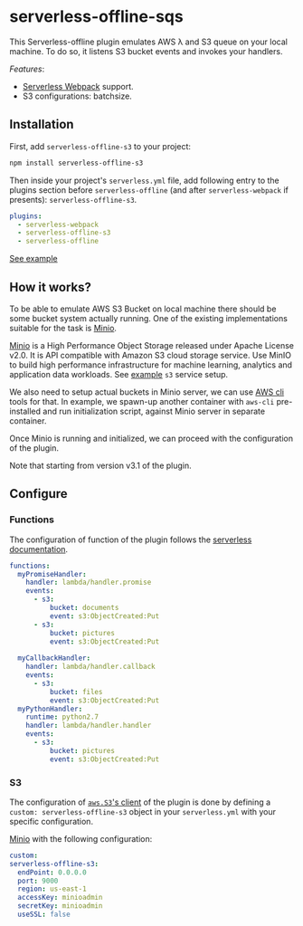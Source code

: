 # serverless-offline-sqs

This Serverless-offline plugin emulates AWS λ and S3 queue on your local machine. To do so, it listens S3 bucket events and invokes your handlers.

_Features_:

- [Serverless Webpack](https://github.com/serverless-heaven/serverless-webpack/) support.
- S3 configurations: batchsize.

## Installation

First, add `serverless-offline-s3` to your project:

```sh
npm install serverless-offline-s3
```

Then inside your project's `serverless.yml` file, add following entry to the plugins section before `serverless-offline` (and after `serverless-webpack` if presents): `serverless-offline-s3`.

```yml
plugins:
  - serverless-webpack
  - serverless-offline-s3
  - serverless-offline
```

[See example](../../tests/serverless-plugins-integration/README.md#s3)

## How it works?

To be able to emulate AWS S3 Bucket on local machine there should be some bucket system actually running. One of the existing implementations suitable for the task is [Minio](https://github.com/minio/minio).

[Minio](https://github.com/minio/minio) is a High Performance Object Storage released under Apache License v2.0. It is API compatible with Amazon S3 cloud storage service. Use MinIO to build high performance infrastructure for machine learning, analytics and application data workloads. See [example](../serverless-offline-sqs-integration/docker-compose.yml) `s3` service setup.

We also need to setup actual buckets in Minio server, we can use [AWS cli](https://aws.amazon.com/cli/) tools for that. In example, we spawn-up another container with `aws-cli` pre-installed and run initialization script, against Minio server in separate container.

Once Minio is running and initialized, we can proceed with the configuration of the plugin.

Note that starting from version v3.1 of the plugin.

## Configure

### Functions

The configuration of function of the plugin follows the [serverless documentation](https://serverless.com/framework/docs/providers/aws/events/s3/).

```yml
functions:
  myPromiseHandler:
    handler: lambda/handler.promise
    events:
      - s3:
          bucket: documents
          event: s3:ObjectCreated:Put
      - s3:
          bucket: pictures
          event: s3:ObjectCreated:Put
          
  myCallbackHandler:
    handler: lambda/handler.callback
    events:
      - s3:
          bucket: files
          event: s3:ObjectCreated:Put
  myPythonHandler:
    runtime: python2.7
    handler: lambda/handler.handler
    events:
      - s3:
          bucket: pictures
          event: s3:ObjectCreated:Put
```

### S3

The configuration of [`aws.S3`'s client](https://docs.aws.amazon.com/AWSJavaScriptSDK/latest/AWS/S3.html#constructor-property) of the plugin is done by defining a `custom: serverless-offline-s3` object in your `serverless.yml` with your specific configuration.

[Minio](https://github.com/minio/minio) with the following configuration:

```yml
custom:
serverless-offline-s3:
  endPoint: 0.0.0.0
  port: 9000
  region: us-east-1
  accessKey: minioadmin
  secretKey: minioadmin
  useSSL: false
```
